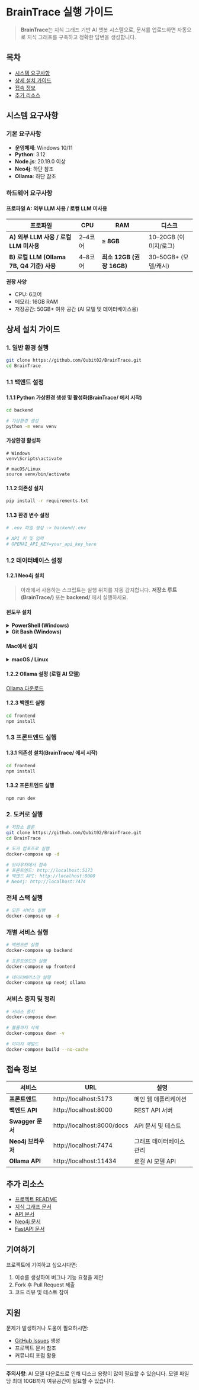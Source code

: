 # BrainTrace 실행 가이드

> **BrainTrace**는 지식 그래프 기반 AI 챗봇 시스템으로, 문서를 업로드하면 자동으로 지식 그래프를 구축하고 정확한 답변을 생성합니다.

## 목차

- [시스템 요구사항](#시스템-요구사항)
- [상세 설치 가이드](#상세-설치-가이드)
- [접속 정보](#접속-정보)
- [추가 리소스](#추가-리소스)

## 시스템 요구사항

### 기본 요구사항

- **운영체제**: Windows 10/11
- **Python**: 3.12
- **Node.js**: 20.19.0 이상
- **Neo4j**: 하단 참조
- **Ollama**: 하단 참조

### 하드웨어 요구사항

#### 프로파일 A: 외부 LLM 사용 / 로컬 LLM 미사용

| 프로파일                                  | CPU     | RAM                       | 디스크                |
| ----------------------------------------- | ------- | ------------------------- | --------------------- |
| **A) 외부 LLM 사용 / 로컬 LLM 미사용**    | 2–4코어 | **≥ 8GB**                 | 10–20GB (이미지/로그) |
| **B) 로컬 LLM (Ollama 7B, Q4 기준) 사용** | 4–8코어 | **최소 12GB (권장 16GB)** | 30–50GB+ (모델/캐시)  |

**권장 사양**

- CPU: 6코어
- 메모리: 16GB RAM
- 저장공간: 50GB+ 여유 공간 (AI 모델 및 데이터베이스용)


## 상세 설치 가이드

### 1. 일반 환경 실행

```bash
git clone https://github.com/Qubit02/BrainTrace.git
cd BrainTrace
```

### 1.1 백엔드 설정

#### 1.1.1 Python 가상환경 생성 및 활성화(BrainTrace/ 에서 시작)

```bash
cd backend

# 가상환경 생성
python -m venv venv
```

#### 가상환경 활성화

```
# Windows
venv\Scripts\activate
```

```
# macOS/Linux
source venv/bin/activate
```

#### 1.1.2 의존성 설치

```bash
pip install -r requirements.txt
```

#### 1.1.3 환경 변수 설정

```bash
# .env 파일 생성 -> backend/.env

# API 키 및 입력
# OPENAI_API_KEY=your_api_key_here
```

### 1.2 데이터베이스 설정

#### 1.2.1 Neo4j 설치

> 아래에서 사용하는 스크립트는 실행 위치를 자동 감지합니다. **저장소 루트(BrainTrace/)** 또는 **backend/** 에서 실행하세요.

#### 윈도우 설치

<details>
<summary><strong>PowerShell (Windows)</strong></summary>
  
```powershell
# Neo4j Community 자동 설치 (Windows PowerShell 5.1+ / PowerShell 7+)
# - backend/ 또는 루트(backend 폴더가 보이는 위치)에서 실행
# - 최신 버전 자동 탐지 / HttpClient 고속 다운로드 / conf 안전 수정

$ErrorActionPreference = 'Stop'
Set-StrictMode -Version Latest

# --- 0) 설정 & 경로 규칙 -----------------------------------------------------
if (-not $Version) { $Version = 'latest' }   # 필요시 -Version '5.26.12' 로 덮어쓰기

$CWD = (Get-Location).Path
$HereIsBackend = ((Split-Path -Leaf $CWD) -eq 'backend')
$HereHasBackendChild = Test-Path (Join-Path $CWD 'backend')

if ($HereIsBackend) {
  # backend/ 에서 실행 → ./neo4j
  $ROOT    = Split-Path $CWD -Parent
  $BACKEND = $CWD
  $TARGET  = Join-Path $CWD 'neo4j'
}
elseif ($HereHasBackendChild) {
  # 루트에서 실행 → backend/neo4j
  $ROOT    = $CWD
  $BACKEND = Join-Path $ROOT 'backend'
  $TARGET  = Join-Path $BACKEND 'neo4j'
}
else {
  throw "여기서는 실행하지 마세요. 루트(backend 폴더가 보이는 곳) 또는 backend 폴더에서 실행하세요."
}

$STAGE  = Join-Path $ROOT 'neo4j_stage'

# TLS 1.2 강제 (구형 환경 호환)
if (-not ([Net.ServicePointManager]::SecurityProtocol -band [Net.SecurityProtocolType]::Tls12)) {
  [Net.ServicePointManager]::SecurityProtocol =
    [Net.ServicePointManager]::SecurityProtocol -bor [Net.SecurityProtocolType]::Tls12
}

# --- 1) 최신 버전 자동 탐지 ---------------------------------------------------
function Get-LatestNeo4jVersion {
  $pages = @(
    'https://neo4j.com/graph-data-science-software/',
    'https://neo4j.com/deployment-center/'
  )

  foreach ($u in $pages) {
    try { $resp = Invoke-WebRequest -Uri $u -UseBasicParsing -TimeoutSec 30 } catch { continue }

    $links = @()
    if ($resp.Links) { $links = $resp.Links }

    $href = $links `
      | Where-Object { $_.href -match 'download-thanks\.html' } `
      | Where-Object { $_.href -match 'edition=community' } `
      | Where-Object { ($_.href -match 'winzip') -or ($_.href -match 'packaging=zip') } `
      | Where-Object { $_.href -match 'release=' } `
      | Select-Object -First 1 -ExpandProperty href

    if ($href) {
      $q = ([uri]"https://dummy.local/?$([uri]$href).Query").Query.TrimStart('?')
      $pairs = @{}
      foreach ($kv in $q -split '&') {
        $k,$v = $kv -split '=',2
        if ($k) { $pairs[$k] = [uri]::UnescapeDataString($v) }
      }
      if ($pairs['release']) { return $pairs['release'] }
    }

    $m = [regex]::Match($resp.Content, 'Neo4j Community Edition\s+(?<v>(2025\.\d{2}\.\d+|\d+\.\d+\.\d+))')
    if ($m.Success) { return $m.Groups['v'].Value }
  }

  throw "최신 버전을 찾지 못했습니다. -Version '5.26.12' 같은 식으로 지정하세요."
}

if ($Version -eq 'latest') { $Version = Get-LatestNeo4jVersion }
Write-Host "Using Neo4j Community version: $Version"

# --- 2) 다운로드 --------------------------------------------------------------
$zipFileName = "neo4j-community-$Version-windows.zip"
$ZIPPATH     = Join-Path $STAGE $zipFileName

$urls = @(
  "https://dist.neo4j.org/$zipFileName",                   # CDN (빠름)
  "https://neo4j.com/artifact.php?name=$zipFileName"       # 백업
)

# Stage 초기화
if (Test-Path $STAGE) { Remove-Item $STAGE -Recurse -Force }
New-Item -ItemType Directory -Path $STAGE | Out-Null
if (-not (Test-Path $BACKEND)) { New-Item -ItemType Directory -Path $BACKEND | Out-Null }

function Try-Download($url) {
  try {
    Write-Host "Downloading via HttpClient: $url"

    # PowerShell 5.x 호환: HttpClient 타입 로드
    if (-not ([System.Management.Automation.PSTypeName]'System.Net.Http.HttpClient').Type) {
      Add-Type -AssemblyName 'System.Net.Http'
    }

    $client = [System.Net.Http.HttpClient]::new()
    $client.Timeout = [TimeSpan]::FromMinutes(15)
    $resp = $client.GetAsync($url, [System.Net.Http.HttpCompletionOption]::ResponseHeadersRead).Result
    $resp.EnsureSuccessStatusCode()
    $fs = [System.IO.FileStream]::new($ZIPPATH, [System.IO.FileMode]::Create)
    $resp.Content.CopyToAsync($fs).Wait()
    $fs.Close()
    $client.Dispose()

    if ((Get-Item $ZIPPATH).Length -gt 10MB) { return $true } else { Remove-Item $ZIPPATH -Force }
  } catch {
    Write-Host "Download failed: $($_.Exception.Message)"
    return $false
  }
}

$ok = $false
foreach ($u in $urls) { if (Try-Download $u) { $ok = $true; break } }
if (-not $ok) { throw "Neo4j ZIP 다운로드 실패" }

# --- 3) 압축 해제 & 폴더 정리 ------------------------------------------------
Expand-Archive -Path $ZIPPATH -DestinationPath $STAGE -Force

$extracted = Get-ChildItem -Path $STAGE -Directory `
  | Where-Object { $_.Name -like "neo4j-community-*" } `
  | Select-Object -First 1
if (-not $extracted) { throw "압축 해제 후 폴더를 찾을 수 없습니다." }

$prepared = Join-Path $STAGE "neo4j"
if (Test-Path $prepared) { Remove-Item $prepared -Recurse -Force }
Rename-Item -Path $extracted.FullName -NewName "neo4j"

# --- 4) conf 수정 (안전 버전) ------------------------------------------------
function Set-ContentUtf8NoBom {
  param([string]$Path, [string]$Text)
  $bytes = [System.Text.UTF8Encoding]::new($false).GetBytes($Text)  # no BOM
  [System.IO.File]::WriteAllBytes($Path, $bytes)
}

$CONF = Join-Path $prepared "conf\neo4j.conf"
if (-not (Test-Path $CONF)) { throw "neo4j.conf not found: $CONF" }

# 통째로 읽고 줄바꿈 통일
$text = Get-Content -LiteralPath $CONF -Raw
$text = $text -replace "`r?`n", "`r`n"

# 주석/비주석/공백 변형 모두 통일
$pattern = '^[\t ]*#?[\t ]*dbms\.security\.auth_enabled[\t ]*=[\t ]*(true|false)[\t ]*$'
if ($text -match $pattern) {
  $text = [System.Text.RegularExpressions.Regex]::Replace(
    $text, $pattern, 'dbms.security.auth_enabled=false',
    [System.Text.RegularExpressions.RegexOptions]::Multiline
  )
} else {
  if ($text.Length -gt 0 -and $text[-1] -ne "`n") { $text += "`r`n" }
  $text += 'dbms.security.auth_enabled=false' + "`r`n"
}

Set-ContentUtf8NoBom -Path $CONF -Text $text

# --- 5) 대상 위치로 이동 (폴더명 정확히 고정) --------------------------------
# 부모 디렉터리 보장
$TARGET_PARENT = Split-Path $TARGET -Parent
if (-not (Test-Path $TARGET_PARENT)) {
  New-Item -ItemType Directory -Path $TARGET_PARENT | Out-Null
}
# 기존 타겟 있으면 삭제
if (Test-Path $TARGET) { Remove-Item $TARGET -Recurse -Force }

# 일단 부모로 옮기고, 이름을 정확히 맞춘다
Move-Item -LiteralPath $prepared -Destination $TARGET_PARENT -Force
$justMoved = Join-Path $TARGET_PARENT 'neo4j'
if ((Split-Path $TARGET -Leaf) -ne 'neo4j') {
  if (Test-Path $justMoved) {
    Rename-Item -Path $justMoved -NewName (Split-Path $TARGET -Leaf) -ErrorAction SilentlyContinue
  }
}

# Stage 정리
Remove-Item $STAGE -Recurse -Force

Write-Host "✅ Neo4j $Version 준비 완료"
Write-Host "📂 경로: $TARGET"
Write-Host "🛠️ conf 적용: $CONF"
```
</details> 

<details> <summary><strong>Git Bash (Windows)</strong></summary>

```bash
코드 복사
#!/usr/bin/env bash
# Neo4j Community 자동 설치 (Git Bash / Windows)
# - backend/ 또는 루트(backend가 보이는 위치)에서 실행
# - 최신 버전 자동 탐지 → ZIP 다운로드 → 압축 해제 → conf 수정(auth 비활성)

set -euo pipefail

VERSION="${VERSION:-latest}"   # 예: VERSION=5.26.12 ./install_neo4j_gitbash.sh
die(){ echo "Error: $*" >&2; exit 1; }

# 실행 위치 규칙
CWD="$(pwd)"
if [[ "$(basename "$CWD")" == "backend" ]]; then
  ROOT="$(dirname "$CWD")"; BACKEND="$CWD"; TARGET="$CWD/neo4j"
elif [[ -d "$CWD/backend" ]]; then
  ROOT="$CWD"; BACKEND="$ROOT/backend"; TARGET="$BACKEND/neo4j"
else
  die "루트(backend 보이는 곳) 또는 backend 폴더에서 실행하세요."
fi
STAGE="$ROOT/neo4j_stage"

# 의존성
command -v curl >/dev/null || die "curl 필요"
command -v unzip >/dev/null || die "unzip 필요"
SED="sed"; command -v gsed >/dev/null && SED="gsed"

# 최신 버전 자동 탐지
get_latest_version() {
  local pages=(
    "https://neo4j.com/graph-data-science-software/"
    "https://neo4j.com/deployment-center/"
  )
  local ver=""
  for u in "${pages[@]}"; do
    html="$(curl -fsSL --max-time 30 "$u" || true)"; [[ -z "$html" ]] && continue
    rel="$(printf '%s' "$html" \
      | grep -Eo 'https?://[^"]*download-thanks[^"]+' \
      | grep -E 'edition=community' \
      | grep -E 'flavour=winzip|packaging=zip' \
      | grep -Eo 'release=[0-9]+\.[0-9]+\.[0-9]+' \
      | head -n1 | cut -d= -f2)"
    if [[ -n "$rel" ]]; then ver="$rel"; break; fi
    rel="$(printf '%s' "$html" \
      | grep -Eo 'Neo4j Community Edition[[:space:]]+[0-9]+\.[0-9]+\.[0-9]+' \
      | grep -Eo '[0-9]+\.[0-9]+\.[0-9]+' | head -n1)"
    [[ -n "$rel" ]] && { ver="$rel"; break; }
  done
  [[ -z "$ver" ]] && die "최신 버전 탐지 실패. VERSION 환경변수로 지정하세요."
  printf '%s' "$ver"
}
[[ "$VERSION" == "latest" ]] && VERSION="$(get_latest_version)"
echo "Using Neo4j Community version: $VERSION"

ZIP="neo4j-community-$VERSION-windows.zip"
URLS=(
  "https://dist.neo4j.org/$ZIP"
  "https://neo4j.com/artifact.php?name=$ZIP"
)

rm -rf "$STAGE"; mkdir -p "$STAGE" "$BACKEND"
ARCHIVE="$STAGE/$ZIP"

download() {
  local url="$1"
  echo "Downloading: $url"
  curl -fL --retry 5 --retry-delay 2 \
       --connect-timeout 25 --max-time 1800 \
       --speed-time 30 --speed-limit 10240 \
       -o "$ARCHIVE" "$url"
}
ok=0
for u in "${URLS[@]}"; do
  if download "$u"; then
    sz="$(wc -c <"$ARCHIVE" 2>/dev/null || echo 0)"
    if [[ "$sz" -gt $((10*1024*1024)) ]]; then ok=1; break; else rm -f "$ARCHIVE"; fi
  fi
done
[[ $ok -eq 1 ]] || die "Neo4j ZIP 다운로드 실패"

unzip -q "$ARCHIVE" -d "$STAGE"
extracted="$(find "$STAGE" -maxdepth 1 -type d -name 'neo4j-community-*' | head -n1)"
[[ -n "$extracted" ]] || die "압축 해제 후 폴더를 찾을 수 없음"

prepared="$STAGE/neo4j"
rm -rf "$prepared"; mv "$extracted" "$prepared"

CONF="$prepared/conf/neo4j.conf"
[[ -f "$CONF" ]] || die "neo4j.conf not found: $CONF"

# 주석/비주석 통합하여 auth 비활성화
if grep -Eq '^[[:space:]]*#?[[:space:]]*dbms\.security\.auth_enabled[[:space:]]*=' "$CONF"; then
  "$SED" -i -E 's/^[[:space:]]*#?[[:space:]]*dbms\.security\.auth_enabled[[:space:]]*=[[:space:]]*(true|false)[[:space:]]*$/dbms.security.auth_enabled=false/' "$CONF"
else
  printf '\n%s\n' 'dbms.security.auth_enabled=false' >> "$CONF"
fi

mkdir -p "$(dirname "$TARGET")"
rm -rf "$TARGET"
mv "$prepared" "$(dirname "$TARGET")"
if [[ "$(basename "$TARGET")" != "neo4j" && -d "$(dirname "$TARGET")/neo4j" ]]; then
  mv "$(dirname "$TARGET")/neo4j" "$TARGET"
fi

rm -rf "$STAGE"
echo "✅ Neo4j $VERSION 준비 완료"
echo "📂 경로: $TARGET"
echo "🛠️ conf 적용: $CONF"
```

</details> 

#### Mac에서 설치

<details><summary><strong>macOS / Linux</strong></summary>

```bash
( set -eu
  set +u; set -o pipefail 2>/dev/null || true; set -u

  : "${VERSION:=latest}"

  CWD="$PWD"
  if [[ "$(basename "$CWD")" == "backend" ]]; then
    ROOT="$(dirname "$CWD")"; BACKEND="$CWD"; TARGET="$BACKEND/neo4j"
  elif [[ -d "$CWD/backend" ]]; then
    ROOT="$CWD"; BACKEND="$ROOT/backend"; TARGET="$BACKEND/neo4j"
  else
    echo "❌ 여기서는 실행하지 마세요. 루트(backend 폴더 보이는 위치) 또는 backend/ 에서 실행" >&2
    exit 1
  fi
  STAGE="$ROOT/neo4j_stage"

  get_latest_version() {
    local pages=(
      "https://neo4j.com/graph-data-science-software/"
      "https://neo4j.com/deployment-center/"
    )
    local html rel
    for u in "${pages[@]}"; do
      html="$(curl -fsSL --max-time 30 "$u" || true)" || true
      [[ -z "$html" ]] && continue
      rel="$(printf '%s' "$html" \
        | grep -Eo 'https?://[^"]*download-thanks[^"]+' \
        | grep -E 'edition=community' \
        | grep -E 'unix|packaging=tar(\.gz)?|packaging=zip' \
        | grep -Eo 'release=[0-9]+\.[0-9]+\.[0-9]+' \
        | head -n1 | cut -d= -f2)"
      [[ -n "$rel" ]] && { printf '%s' "$rel"; return 0; }
      rel="$(printf '%s' "$html" \
        | grep -Eo 'Neo4j Community Edition[[:space:]]+[0-9]+\.[0-9]+\.[0-9]+' \
        | grep -Eo '[0-9]+\.[0-9]+\.[0-9]+' \
        | head -n1)"
      [[ -n "$rel" ]] && { printf '%s' "$rel"; return 0; }
    done
    return 1
  }

  if [[ "$VERSION" == "latest" ]]; then
    echo "🌐 최신 버전 확인 중..."
    if ! VERSION="$(get_latest_version)"; then
      echo "❌ 최신 버전 탐지 실패. 환경변수 VERSION으로 지정하세요. (예: export VERSION=5.26.12)" >&2
      exit 1
    fi
  fi
  echo "✅ Using Neo4j Community version: $VERSION"

  TAR="neo4j-community-$VERSION-unix.tar.gz"
  URLS=(
    "https://dist.neo4j.org/$TAR"
    "https://neo4j.com/artifact.php?name=$TAR"
  )

  rm -rf "$STAGE"; mkdir -p "$STAGE" "$BACKEND"
  ARCHIVE="$STAGE/$TAR"

  download() {
    local url="$1"
    echo "⬇️  Downloading: $url"
    curl -fL --retry 5 --retry-delay 2 \
      --connect-timeout 25 --max-time 1800 \
      --speed-time 30 --speed-limit 10240 \
      -o "$ARCHIVE" "$url"
  }
  ok=0
  for u in "${URLS[@]}"; do
    if download "$u"; then
      sz="$(wc -c <"$ARCHIVE" 2>/dev/null || echo 0)"
      if [[ "$sz" -gt $((10*1024*1024)) ]]; then ok=1; break; else rm -f "$ARCHIVE"; fi
    fi
  done
  [[ $ok -eq 1 ]] || { echo "❌ Neo4j tarball 다운로드 실패" >&2; exit 1; }

  tar -xzf "$ARCHIVE" -C "$STAGE"
  extracted="$(find "$STAGE" -maxdepth 1 -type d -name 'neo4j-community-*' | head -n1)"
  [[ -n "$extracted" ]] || { echo "❌ 압축 해제 후 폴더를 찾을 수 없습니다." >&2; exit 1; }

  prepared="$STAGE/neo4j"
  rm -rf "$prepared"; mv "$extracted" "$prepared"

  CONF="$prepared/conf/neo4j.conf"
  [[ -f "$CONF" ]] || { echo "❌ neo4j.conf not found: $CONF" >&2; exit 1; }

  if command -v gsed >/dev/null 2>&1; then SED="gsed"; else SED="sed"; fi
  if "$SED" --version >/dev/null 2>/dev/null; then
    if "$SED" -E -n 's/^[[:space:]]*#?[[:space:]]*dbms\.security\.auth_enabled[[:space:]]*=.*/X/p' "$CONF" | grep -q .; then
      "$SED" -i -E 's/^[[:space:]]*#?[[:space:]]*dbms\.security\.auth_enabled[[:space:]]*=[[:space:]]*(true|false)[[:space:]]*$/dbms.security.auth_enabled=false/' "$CONF"
    else
      printf '\n%s\n' 'dbms.security.auth_enabled=false' >> "$CONF"
    fi
  else
    if "$SED" -E -n 's/^[[:space:]]*#?[[:space:]]*dbms\.security\.auth_enabled[[:space:]]*=.*/X/p' "$CONF" | grep -q .; then
      "$SED" -i '' -E 's/^[[:space:]]*#?[[:space:]]*dbms\.security\.auth_enabled[[:space:]]*=[[:space:]]*(true|false)[[:space:]]*$/dbms.security.auth_enabled=false/' "$CONF"
    else
      printf '\n%s\n' 'dbms.security.auth_enabled=false' >> "$CONF"
    fi
  fi

  mkdir -p "$(dirname "$TARGET")"
  rm -rf "$TARGET"
  mv "$prepared" "$(dirname "$TARGET")"
  if [[ "$(basename "$TARGET")" != "neo4j" && -d "$(dirname "$TARGET")/neo4j" ]]; then
    mv "$(dirname "$TARGET")/neo4j" "$TARGET"
  fi

  rm -rf "$STAGE"
  echo ""
  echo "✅ Neo4j $VERSION 준비 완료"
  echo "📂 경로: $TARGET"
  echo "🛠️ conf 적용: $CONF"
  echo "🚀 실행 예:  $TARGET/bin/neo4j console"
)
```
</details>

#### 1.2.2 Ollama 설정 (로컬 AI 모델)

[Ollama 다운로드](https://ollama.com/download)

#### 1.2.3 백엔드 실행

```bash
cd frontend
npm install
```

### 1.3 프론트엔드 실행

#### 1.3.1 의존성 설치(BrainTrace/ 에서 시작)

```bash
cd frontend
npm install
```

#### 1.3.2 프론트엔드 실행

```bash
npm run dev
```

### 2. 도커로 실행

```bash
# 저장소 클론
git clone https://github.com/Qubit02/BrainTrace.git
cd BrainTrace

# 도커 컴포즈로 실행
docker-compose up -d

# 브라우저에서 접속
# 프론트엔드: http://localhost:5173
# 백엔드 API: http://localhost:8000
# Neo4j: http://localhost:7474
```

### 전체 스택 실행

```bash
# 모든 서비스 실행
docker-compose up -d
```

### 개별 서비스 실행

```bash
# 백엔드만 실행
docker-compose up backend

# 프론트엔드만 실행
docker-compose up frontend

# 데이터베이스만 실행
docker-compose up neo4j ollama
```

### 서비스 중지 및 정리

```bash
# 서비스 중지
docker-compose down

# 볼륨까지 삭제
docker-compose down -v

# 이미지 재빌드
docker-compose build --no-cache
```


## 접속 정보

| 서비스             | URL                        | 설명                     |
| ------------------ | -------------------------- | ------------------------ |
| **프론트엔드**     | http://localhost:5173      | 메인 웹 애플리케이션     |
| **백엔드 API**     | http://localhost:8000      | REST API 서버            |
| **Swagger 문서**   | http://localhost:8000/docs | API 문서 및 테스트       |
| **Neo4j 브라우저** | http://localhost:7474      | 그래프 데이터베이스 관리 |
| **Ollama API**     | http://localhost:11434     | 로컬 AI 모델 API         |

## 추가 리소스

- [프로젝트 README](./README.md)
- [지식 그래프 문서](./KNOWLEDGE_GRAPH.md)
- [API 문서](http://localhost:8000/docs)
- [Neo4j 문서](https://neo4j.com/docs/)
- [FastAPI 문서](https://fastapi.tiangolo.com/)

## 기여하기

프로젝트에 기여하고 싶으시다면:

1. 이슈를 생성하여 버그나 기능 요청을 제안
2. Fork 후 Pull Request 제출
3. 코드 리뷰 및 테스트 참여

## 지원

문제가 발생하거나 도움이 필요하시면:

- [GitHub Issues](https://github.com/OSSBrainTrace/BrainTrace/issues) 생성
- 프로젝트 문서 참조
- 커뮤니티 포럼 활용

---

**주의사항**: AI 모델 다운로드로 인해 디스크 용량이 많이 필요할 수 있습니다. 모델 파일당 최대 10GB까지 여유공간이 필요할 수 있습니다.
